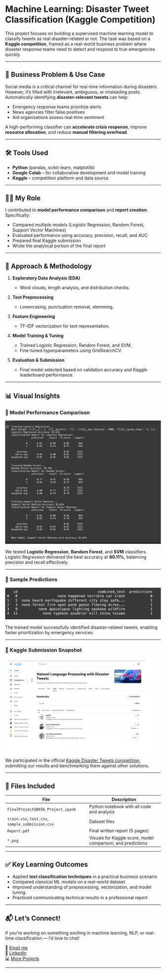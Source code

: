 # Machine Learning: Disaster Tweet Classification (Kaggle Competition)

This project focuses on building a supervised machine learning model to classify tweets as real disaster-related or not. The task was based on a **Kaggle competition**, framed as a real-world business problem where disaster response teams need to detect and respond to true emergencies quickly.

---

## 🧠 Business Problem & Use Case

Social media is a critical channel for real-time information during disasters. However, it’s filled with irrelevant, ambiguous, or misleading posts. Automatically identifying **disaster-relevant tweets** can help:

- Emergency response teams prioritize alerts
- News agencies filter false positives
- Aid organizations assess real-time sentiment

A high-performing classifier can **accelerate crisis response**, improve **resource allocation**, and reduce **manual filtering overhead**.

---

## 🛠️ Tools Used

- **Python** (pandas, scikit-learn, matplotlib)
- **Google Colab** – for collaborative development and model training
- **Kaggle** – competition platform and data source

---

## 🧑‍💻 My Role

I contributed to **model performance comparison** and **report creation**. Specifically:

- Compared multiple models (Logistic Regression, Random Forest, Support Vector Machines)  
- Evaluated performance using accuracy, precision, recall, and AUC  
- Prepared final Kaggle submission  
- Wrote the analytical portion of the final report

---

## 🧪 Approach & Methodology

1. **Exploratory Data Analysis (EDA)**  
   - Word clouds, length analysis, and distribution checks.

2. **Text Preprocessing**  
   - Lowercasing, punctuation removal, stemming.

3. **Feature Engineering**  
   - TF-IDF vectorization for text representation.

4. **Model Training & Tuning**  
   - Trained Logistic Regression, Random Forest, and SVM.
   - Fine-tuned hyperparameters using GridSearchCV.

5. **Evaluation & Submission**  
   - Final model selected based on validation accuracy and Kaggle leaderboard performance.

---

## 📊 Visual Insights


### 🔹 Model Performance Comparison  
![Model Comparison](./DisasterTweetML/ModelsComparison.png)


We tested **Logistic Regression**, **Random Forest**, and **SVM** classifiers. Logistic Regression delivered the best accuracy at **80.11%**, balancing precision and recall effectively.

---

### 🔹 Sample Predictions  
![Predictions](./DisasterTweetML/Predictions.png)


The trained model successfully identified disaster-related tweets, enabling faster prioritization by emergency services.


---

### 🔹 Kaggle Submission Snapshot  
![Kaggle Submission](./DisasterTweetML/KaggleCompetition.png)

We participated in the official [Kaggle Disaster Tweets competition](https://www.kaggle.com/code/aryanlakhani/gb656), submitting our results and benchmarking them against other solutions.


---


## 📁 Files Included

| File | Description |
|------|-------------|
| `FinalProjectGB656_Project.ipynb` | Python notebook with all code and analysis |
| `train.csv`, `test.csv`, `sample_submission.csv` | Dataset files |
| `Report.pdf` | Final written report (5 pages) |
| `*.png` | Visuals for Kaggle score, model comparison, and predictions |

---

## ✅ Key Learning Outcomes

- Applied **text classification techniques** in a practical business scenario  
- Compared classical ML models on a real-world dataset  
- Improved understanding of preprocessing, vectorization, and model tuning  
- Practiced communicating technical results in a professional report

---

## 📬 Let’s Connect!

If you're working on something exciting in machine learning, NLP, or real-time classification — I’d love to chat!

📧 [Email me](mailto:arma.rahamath@gmail.com)  
🔗 [LinkedIn](https://www.linkedin.com/in/armashaik/)  
💻 [More Projects](https://github.com/ArmaShaik)

---
